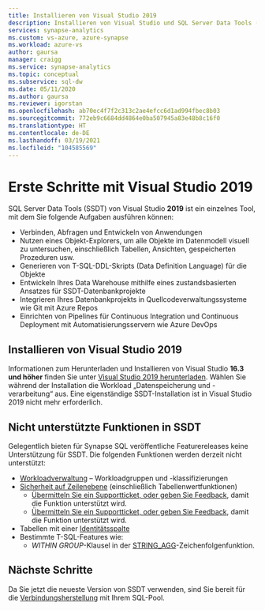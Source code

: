 ```yaml
---
title: Installieren von Visual Studio 2019
description: Installieren von Visual Studio und SQL Server Data Tools (SSDT) für Synapse SQL
services: synapse-analytics
ms.custom: vs-azure, azure-synapse
ms.workload: azure-vs
author: gaursa
manager: craigg
ms.service: synapse-analytics
ms.topic: conceptual
ms.subservice: sql-dw
ms.date: 05/11/2020
ms.author: gaursa
ms.reviewer: igorstan
ms.openlocfilehash: ab70ec4f7f2c313c2ae4efcc6d1ad994fbec8b03
ms.sourcegitcommit: 772eb9c6684dd4864e0ba507945a83e48b8c16f0
ms.translationtype: HT
ms.contentlocale: de-DE
ms.lasthandoff: 03/19/2021
ms.locfileid: "104585569"
---
```

# <a name="getting-started-with-visual-studio-2019"></a>Erste Schritte mit Visual Studio 2019

SQL Server Data Tools (SSDT) von Visual Studio **2019** ist ein einzelnes Tool, mit dem Sie folgende Aufgaben ausführen können:

- Verbinden, Abfragen und Entwickeln von Anwendungen
- Nutzen eines Objekt-Explorers, um alle Objekte im Datenmodell visuell zu untersuchen, einschließlich Tabellen, Ansichten, gespeicherten Prozeduren usw.
- Generieren von T-SQL-DDL-Skripts (Data Definition Language) für die Objekte
- Entwickeln Ihres Data Warehouse mithilfe eines zustandsbasierten Ansatzes für SSDT-Datenbankprojekte
- Integrieren Ihres Datenbankprojekts in Quellcodeverwaltungssysteme wie Git mit Azure Repos
- Einrichten von Pipelines für Continuous Integration und Continuous Deployment mit Automatisierungsservern wie Azure DevOps

## <a name="install-visual-studio-2019"></a>Installieren von Visual Studio 2019

Informationen zum Herunterladen und Installieren von Visual Studio **16.3 und höher** finden Sie unter [Visual Studio 2019 herunterladen](https://visualstudio.microsoft.com/downloads/). Wählen Sie während der Installation die Workload „Datenspeicherung und -verarbeitung“ aus. Eine eigenständige SSDT-Installation ist in Visual Studio 2019 nicht mehr erforderlich.

## <a name="unsupported-features-in-ssdt"></a>Nicht unterstützte Funktionen in SSDT

Gelegentlich bieten für Synapse SQL veröffentliche Featurereleases keine Unterstützung für SSDT. Die folgenden Funktionen werden derzeit nicht unterstützt:


- [Workloadverwaltung](sql-data-warehouse-workload-management.md) – Workloadgruppen und -klassifizierungen
- [Sicherheit auf Zeilenebene](/sql/relational-databases/security/row-level-security?toc=/azure/synapse-analytics/sql-data-warehouse/toc.json&bc=/azure/synapse-analytics/sql-data-warehouse/breadcrumb/toc.json&view=azure-sqldw-latest&preserve-view=true) (einschließlich Tabellenwertfunktionen)
  - [Übermitteln Sie ein Supportticket, oder geben Sie Feedback](https://feedback.azure.com/forums/307516-sql-data-warehouse/suggestions/39040057-ssdt-row-level-security), damit die Funktion unterstützt wird.
  - [Übermitteln Sie ein Supportticket, oder geben Sie Feedback](https://feedback.azure.com/forums/307516-sql-data-warehouse/suggestions/39040048-ssdt-support-dynamic-data-masking), damit die Funktion unterstützt wird.
- Tabellen mit einer [Identitätsspalte](/sql/t-sql/statements/create-table-transact-sql-identity-property?view=azure-sqldw-latest&preserve-view=true)
- Bestimmte T-SQL-Features wie:
   - *WITHIN GROUP*-Klausel in der [STRING_AGG](/sql/t-sql/functions/string-agg-transact-sql)-Zeichenfolgenfunktion.

## <a name="next-steps"></a>Nächste Schritte

Da Sie jetzt die neueste Version von SSDT verwenden, sind Sie bereit für die [Verbindungsherstellung](sql-data-warehouse-query-visual-studio.md) mit Ihrem SQL-Pool.